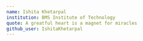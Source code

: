 ```yaml
---
name: Ishita Khetarpal
institution: BMS Institute of Technology 
quote: A greatful heart is a magnet for miracles
github_user: IshitaKhetarpal
---
```

